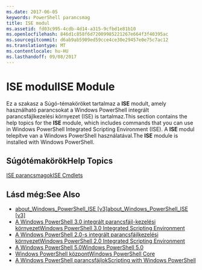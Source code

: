 ```yaml
---
ms.date: 2017-06-05
keywords: PowerShell parancsmag
title: ISE modul
ms.assetid: fd03c995-4cdb-4d14-a315-9cfbd1e81b10
ms.openlocfilehash: 846d1c858f6d72009985221267e664f3f40395ac
ms.sourcegitcommit: d6ab9ab5909ed59cce4ce30e29457e0e75c7ac12
ms.translationtype: MT
ms.contentlocale: hu-HU
ms.lasthandoff: 09/08/2017
---
```

# <a name="ise-module"></a><span data-ttu-id="757b6-103">ISE modul</span><span class="sxs-lookup"><span data-stu-id="757b6-103">ISE Module</span></span>
<span data-ttu-id="757b6-104">Ez a szakasz a Súgó-témaköröket tartalmaz a **ISE** modult, amely használható parancsokat a Windows PowerShell integrált parancsfájlkezelési környezet (ISE) is tartalmaz.</span><span class="sxs-lookup"><span data-stu-id="757b6-104">This section contains the help topics for the **ISE** module, which includes commands that you can use in Windows PowerShell Integrated Scripting Environment (ISE).</span></span> <span data-ttu-id="757b6-105">A **ISE** modul telepítve van a Windows PowerShell használatával.</span><span class="sxs-lookup"><span data-stu-id="757b6-105">The **ISE** module is installed with Windows PowerShell.</span></span>

## <a name="help-topics"></a><span data-ttu-id="757b6-106">Súgótémakörök</span><span class="sxs-lookup"><span data-stu-id="757b6-106">Help Topics</span></span>
[<span data-ttu-id="757b6-107">ISE parancsmagok</span><span class="sxs-lookup"><span data-stu-id="757b6-107">ISE Cmdlets</span></span>](http://go.microsoft.com/fwlink/?LinkID=254686)

## <a name="see-also"></a><span data-ttu-id="757b6-108">Lásd még:</span><span class="sxs-lookup"><span data-stu-id="757b6-108">See Also</span></span>
- <span data-ttu-id="757b6-109">[about_Windows_PowerShell_ISE [v3]](https://technet.microsoft.com/en-us/library/dfa54d47-60c6-4fff-8197-c747e8d411bb)</span><span class="sxs-lookup"><span data-stu-id="757b6-109">[about_Windows_PowerShell_ISE [v3]](https://technet.microsoft.com/en-us/library/dfa54d47-60c6-4fff-8197-c747e8d411bb)</span></span>
- [<span data-ttu-id="757b6-110">A Windows PowerShell 3.0 integrált parancsfájl-kezelési környezet</span><span class="sxs-lookup"><span data-stu-id="757b6-110">Windows PowerShell 3.0 Integrated Scripting Environment</span></span>](http://go.microsoft.com/fwlink/?LinkId=254681)
- [<span data-ttu-id="757b6-111">A Windows PowerShell 2.0-s integrált parancsfájlkezelési környezet</span><span class="sxs-lookup"><span data-stu-id="757b6-111">Windows PowerShell 2.0 Integrated Scripting Environment</span></span>](http://go.microsoft.com/fwlink/?LinkID=238569)
- [<span data-ttu-id="757b6-112">A Windows PowerShell 5.0</span><span class="sxs-lookup"><span data-stu-id="757b6-112">Windows PowerShell 5.0</span></span>](../../whats-new/What-s-New-in-Windows-PowerShell-50.md)
- [<span data-ttu-id="757b6-113">Windows PowerShell központ</span><span class="sxs-lookup"><span data-stu-id="757b6-113">Windows PowerShell Core</span></span>](https://technet.microsoft.com/en-us/library/4b75f1e4-f327-48f3-92ab-bf5435094d41)
- [<span data-ttu-id="757b6-114">A Windows PowerShell parancsfájlok</span><span class="sxs-lookup"><span data-stu-id="757b6-114">Scripting with Windows PowerShell</span></span>](../../getting-started/fundamental/Scripting-with-Windows-PowerShell.md)

